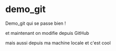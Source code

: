 # demo_git
Demo_git
qui se passe bien !

et maintenant on modifie depuis GitHub

mais aussi depuis ma machine locale et c'est cool
